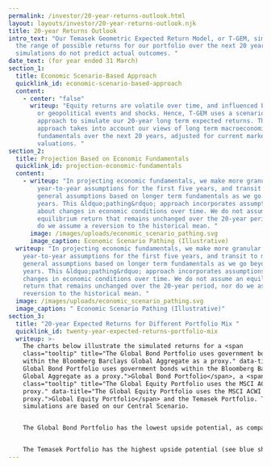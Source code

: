 ```yaml
---
permalink: /investor/20-year-returns-outlook.html
layout: layouts/investor/20-year-returns-outlook.njk
title: 20-year Returns Outlook
intro_text: "Our Temasek Geometric Expected Return Model, or T-GEM, simulates
  the range of possible returns for our portfolio over the next 20 years. These
  simulations do not predict actual outcomes. "
date_text: (for year ended 31 March)
section_1:
  title: Economic Scenario-Based Approach
  quicklink_id: economic-scenario-based-approach
  content:
    - center: "false"
      writeup: "Equity returns are volatile over time, and influenced by macroeconomic
        or geopolitical events and shocks. Hence, T-GEM uses a scenario-based
        approach to simulate our 20-year long term expected returns. This
        approach takes into account our views of long term macroeconomic
        fundamentals over the next 20 years, adjusted for current market
        valuations. "
section_2:
  title: Projection Based on Economic Fundamentals
  quicklink_id: projection-economic-fundamentals
  content:
    - writeup: "In projecting economic fundamentals, we make more granular
        year-to-year assumptions for the first five years, and transit to more
        general assumptions based on longer term fundamentals as we go beyond 10
        years. This &ldquo;pathing&rdquo; approach incorporates assumptions
        about changes in economic conditions over time. We do not assume an
        equilibrium return that remains unchanged over the 20-year period, nor
        do we assume a reversion to the historical mean. "
      image: /images/uploads/economic_scenario_pathing.svg
      image_caption: Economic Scenario Pathing (Illustrative)
  writeup: "In projecting economic fundamentals, we make more granular
    year-to-year assumptions for the first five years, and transit to more
    general assumptions based on longer term fundamentals as we go beyond 10
    years. This &ldquo;pathing&rdquo; approach incorporates assumptions about
    changes in economic conditions over time. We do not assume an equilibrium
    return that remains unchanged over the 20-year period, nor do we assume a
    reversion to the historical mean. "
  image: /images/uploads/economic_scenario_pathing.svg
  image_caption: " Economic Scenario Pathing (Illustrative)"
section_3:
  title: "20-year Expected Returns for Different Portfolio Mix "
  quicklink_id: twenty-year-expected-returns-portfolio-mix
  writeup: >-
    The charts below illustrate the simulated returns for a <span
    class="tooltip" title="The Global Bond Portfolio uses government bonds
    within the Bloomberg Barclays Global Aggregate as a proxy." data-title="The
    Global Bond Portfolio uses government bonds within the Bloomberg Barclays
    Global Aggregate as a proxy.">Global Bond Portfolio</span>, a <span
    class="tooltip" title="The Global Equity Portfolio uses the MSCI ACWI as a
    proxy." data-title="The Global Equity Portfolio uses the MSCI ACWI as a
    proxy.">Global Equity Portfolio</span> and the Temasek Portfolio. The
    simulations are based on our Central Scenario.


    The Global Bond Portfolio has the lowest upside potential, as compared to the Global Equity and Temasek Portfolios. It also has the least volatility, as shown by its narrower year-to-year annual returns distribution curve. 


    The Temasek Portfolio has the highest upside potential (see blue shaded) at the end of the 20-year period, but also the highest volatility.
---
```


